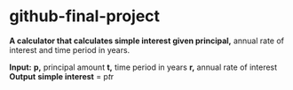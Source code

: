 # github-final-project

<b>A calculator that calculates simple interest given principal,</b> annual rate of interest and time period in years.

<b>Input:</b>
   <b>p,</b> principal amount
   <b>t,</b> time period in years
   <b>r,</b> annual rate of interest
<b>Output</b>
   <b>simple interest</b> = p*t*r
